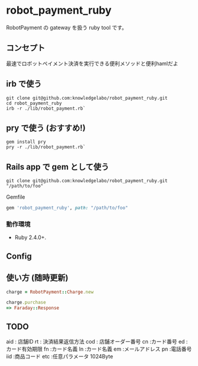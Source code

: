 # robot_payment_ruby
RobotPayment の gateway を扱う ruby tool です。

## コンセプト

最速でロボットペイメント決済を実行できる便利メソッドと便利hamlだよ

## irb で使う

    git clone git@github.com:knowledgelabo/robot_payment_ruby.git
    cd robot_payment_ruby
    irb -r ./lib/robot_payment.rb`

## pry で使う (おすすめ!)

    gem install pry
    pry -r ./lib/robot_payment.rb`

## Rails app で gem として使う

    git clone git@github.com:knowledgelabo/robot_payment_ruby.git "/path/to/foo"

Gemfile
```ruby
gem 'robot_payment_ruby', path: "/path/to/foo"
```

### 動作環境

* Ruby 2.4.0+.

## Config



## 使い方 (随時更新)

``` ruby
charge = RobotPayment::Charge.new

charge.purchase
=> Faraday::Response
```

## TODO

 aid : 店舗ID
 rt  : 決済結果返信方法
 cod : 店舗オーダー番号
 cn  :カード番号
 ed  :カード有効期限
 fn  :カード名義
 ln  :カード名義
 em  :メールアドレス
 pn  :電話番号
 iid :商品コード
 etc :任意パラメータ 1024Byte

